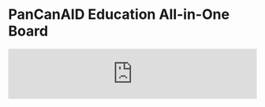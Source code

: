 # PanCanAID Education All-in-One Board

<iframe frameborder="0" style="width:100%;height:102px;" src="https://viewer.diagrams.net/?tags=%7B%7D&title=PanCanAID%20Education.drawio.html#Uhttps%3A%2F%2Fdrive.google.com%2Fuc%3Fid%3D15UFDp1_JEmJxtDFCmy8xvu08hZw_EfR9%26export%3Ddownload"></iframe>